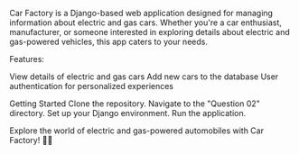 Car Factory is a Django-based web application designed for managing information about electric and gas cars. Whether you're a car enthusiast, manufacturer, or someone interested in exploring details about electric and gas-powered vehicles, this app caters to your needs.

Features:

View details of electric and gas cars
Add new cars to the database
User authentication for personalized experiences

Getting Started
Clone the repository.
Navigate to the "Question 02" directory.
Set up your Django environment.
Run the application.

Explore the world of electric and gas-powered automobiles with Car Factory! 🚗✨
